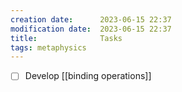 ```yaml
---
creation date:		2023-06-15 22:37
modification date:	2023-06-15 22:37
title: 				Tasks
tags: metaphysics
---
```

- [ ] Develop [[binding operations]]
